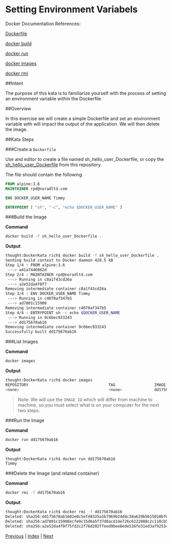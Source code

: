 # Setting Environment Variabels

Docker Documentation References:

[Dockerfile](https://docs.docker.com/engine/reference/builder/)

[docker build](https://docs.docker.com/engine/reference/commandline/build/)

[docker run](https://docs.docker.com/engine/reference/commandline/run/)

[docker images](https://docs.docker.com/engine/reference/commandline/images/)

[docker rmi](https://docs.docker.com/engine/reference/commandline/rmi/)

##Intent

The purpose of this kata is to familiarize yourself with the process of setting an environment variable within the Dockerfile.

##Overview

In this exercise we will create a simple Dockerfile and set an environment variable with will impact the output of the application. We will then delete the image.

##Kata Steps

###Create a `Dockerfile`

Use and editor to create a file named sh_hello_user_Dockerfile, or copy the [sh_hello_user_Dockerfile](sh_hello_user_Dockerfile) from this repository.

The file should contain the following

```Dockerfile
FROM alpine:3.6
MAINTAINER rpd@noradltd.com

ENV DOCKER_USER_NAME Timmy

ENTRYPOINT [ "sh", "-c", "echo $DOCKER_USER_NAME" ]
```

###Build the Image

**Command**

```bash
docker build -f sh_hello_user_Dockerfile .
```

**Output**

```bash
thought:DockerKata rich$ docker build -f sh_hello_user_Dockerfile .
Sending build context to Docker daemon 428.5 kB
Step 1/4 : FROM alpine:3.6
 ---> a41a7446062d
Step 2/4 : MAINTAINER rpd@noradltd.com
 ---> Running in c8a1f43cd26a
 ---> a2e52da4f0f7
Removing intermediate container c8a1f43cd26a
Step 3/4 : ENV DOCKER_USER_NAME Timmy
 ---> Running in c4070af347b5
 ---> ad7801c15908
Removing intermediate container c4070af347b5
Step 4/4 : ENTRYPOINT sh -c echo $DOCKER_USER_NAME
 ---> Running in 9c6bec933243
 ---> dd175670ab16
Removing intermediate container 9c6bec933243
Successfully built dd175670ab16
```

###List Images

**Command**

```bash
docker images
```

**Output**

```bash
thought:DockerKata rich$ docker images
REPOSITORY                                   TAG                 IMAGE ID            CREATED             SIZE
<none>                                       <none>              dd175670ab16        3 seconds ago       3.97 MB
```

> Note: We will use the `IMAGE ID` which will differ from machine to machine, so you must select what is on your computer for the next two steps.

###Run the Image

**Command**

```bash
docker run dd175670ab16
```

**Output**

```bash
thought:DockerKata rich$ docker run dd175670ab16
Timmy
```

###Delete the Image (and related container)

**Command**

```bash
docker rmi -f dd175670ab16
```

**Output**

```bash
thought:DockerKata rich$ docker rmi -f dd175670ab16
Deleted: sha256:dd175670ab1602e0c5efd8325a1b7969b24d4c38a629b5615010bf6c721d0209
Deleted: sha256:ad7801c15908ecfe9c15d6a5f37d8acd14e726c6222088c2c110cb5d62a3a20c
Deleted: sha256:a2e52da4f0f75fd2c2f78d202ffeed9bee8ede516fe31ed3af9253490b12dc3e
```

[Previous](16_simply_ruby_image.md) | [Index](README.md) | [Next](18_overriding_envvars.md)
